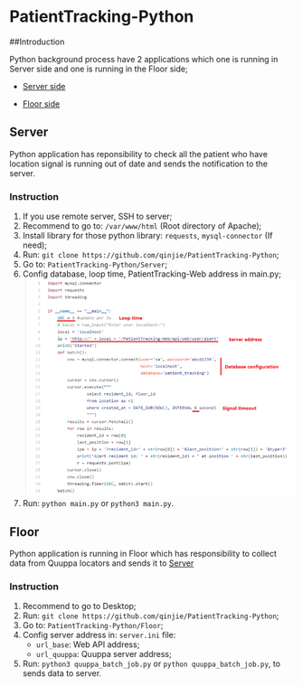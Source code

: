 # PatientTracking-Python

##Introduction

Python background process have 2 applications which one is running in Server side and one is running in the Floor side;
    
- [Server side](#server)
    
- [Floor side](#floor)
    
## Server

Python application has reponsibility to check all the patient who have location signal is running out of date and sends the notification to the server.

### Instruction

1. If you use remote server, SSH to server;
2. Recommend to go to: ```/var/www/html``` (Root directory of Apache);
3. Install library for those python library: ```requests```, ```mysql-connector``` (If need);
4. Run: ```git clone https://github.com/qinjie/PatientTracking-Python```;
5. Go to: ```PatientTracking-Python/Server```;
6. Config database, loop time, PatientTracking-Web address in main.py;<br>
![Config Image](https://github.com/qinjie/PatientTracking-Python/blob/master/config_server.png)
7. Run: ```python main.py``` or ```python3 main.py```.


## Floor

Python application is running in Floor which has responsibility to collect data from Quuppa locators and sends it to [Server](https://github.com/qinjie/PatientTracking-Web)

### Instruction

1. Recommend to go to Desktop;
2. Run: ```git clone https://github.com/qinjie/PatientTracking-Python```;
3. Go to: ```PatientTracking-Python/Floor```;
4. Config server address in: ```server.ini``` file:
    + ```url_base```: Web API address;
    + ```url_quuppa```: Quuppa server address;
5. Run: ```python3 quuppa_batch_job.py``` or ```python quuppa_batch_job.py```, to sends data to server.